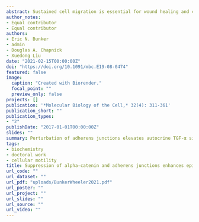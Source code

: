 ```yaml
---
abstract: Sustained cell migration is essential for wound healing and cancer metastasis. The epidermal growth factor receptor (EGFR) signaling cascade is known to drive cell migration and proliferation. While the signal transduction downstream of EGFR has been extensively investigated, our knowledge of the initiation and maintenance of EGFR signaling during cell migration remains limited. The metalloprotease TACE (tumor necrosis factor alpha converting enzyme) is responsible for producing active EGFR family ligands in the via ligand shedding. Sustained TACE activity may perpetuate EGFR signaling and reduce a cell’s reliance on exogenous growth factors. Using a cultured keratinocyte model system, we show that depletion of α-catenin perturbs adherens junctions, enhances cell proliferation and motility, and decreases dependence on exogenous growth factors. We show that the underlying mechanism for these observed phenotypical changes depends on enhanced autocrine/paracrine release of the EGFR ligand transforming growth factor alpha in a TACE-dependent manner. We demonstrate that proliferating keratinocyte epithelial cell clusters display waves of oscillatory extracellular signal–regulated kinase (ERK) activity, which can be eliminated by TACE knockout, suggesting that these waves of oscillatory ERK activity depend on autocrine/paracrine signals produced by TACE. These results provide new insights into the regulatory role of adherens junctions in initiating and maintaining autocrine/paracrine signaling with relevance to wound healing and cellular transformation.
author_notes:
- Equal contributor
- Equal contributor
authors:
- Eric N. Bunker
- admin
- Douglas A. Chapnick
- Xuedong Liu
date: "2021-02-15T00:00:00Z"
doi: "https://doi.org/10.1091/mbc.E19-08-0474"
featured: false
image:
  caption: "Created with Biorender."
  focal_point: ""
  preview_only: false
projects: []
publication: '*Molecular Biology of the Cell,* 32(4): 311-361'
publication_short: ""
publication_types:
- "2"
publishDate: "2017-01-01T00:00:00Z"
slides: ""
summary: Perturbation of adherens junctions elevates autocrine TGF-α signaling via membrane-bound protease TACE, which sustains elevated proliferation and motility in keratinocytes.
tags:
- biochemistry
- doctoral work
- cellular motility
title: Suppression of alpha-catenin and adherens junctions enhances epithelial cell proliferation and motility via TACE-mediated TGF-alpha autocrine/paracrine signaling
url_code: ""
url_dataset: ""
url_pdf: "uploads/BunkerWheeler2021.pdf"
url_poster: ""
url_project: ""
url_slides: ""
url_source: ""
url_video: ""
---
```

